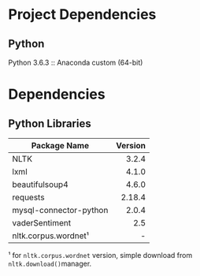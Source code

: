 # Project Dependencies

## Python
Python 3.6.3 :: Anaconda custom (64-bit)

# Dependencies

## Python Libraries
| Package Name | Version |
| ------------ | -------:|
| NLTK | 3.2.4 |
| lxml | 4.1.0 |
| beautifulsoup4 | 4.6.0 |
| requests | 2.18.4|
| mysql-connector-python | 2.0.4 |
| vaderSentiment | 2.5 |
| nltk.corpus.wordnet¹ | - |

¹ for `nltk.corpus.wordnet` version, simple download from `nltk.download()`manager.

